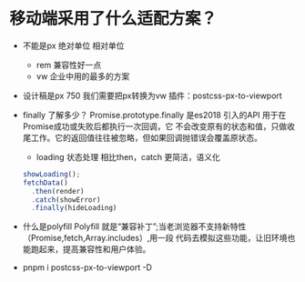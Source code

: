 # 移动端采用了什么适配方案？
- 不能是px 绝对单位 相对单位
  - rem 兼容性好一点
  - vw 企业中用的最多的方案
- 设计稿是px 750 我们需要把px转换为vw
  插件：postcss-px-to-viewport

- finally 了解多少？
  Promise.prototype.finally 是es2018 引入的API 用于在Promise成功或失败后都执行一次回调，它
  不会改变原有的状态和值，只做收尾工作。它的返回值往往被忽略，但如果回调抛错误会覆盖原状态。
  - loading 状态处理 相比then，catch 更简洁，语义化
  ```js
  showLoading();
  fetchData()
    .then(render)
    .catch(showError)
    .finally(hideLoading)
  ```

- 什么是polyfill
  Polyfill 就是“兼容补丁”;当老浏览器不支持新特性（Promise,fetch,Array.includes）,用一段
  代码去模拟这些功能，让旧环境也能跑起来，提高兼容性和用户体验。

- pnpm i postcss-px-to-viewport -D